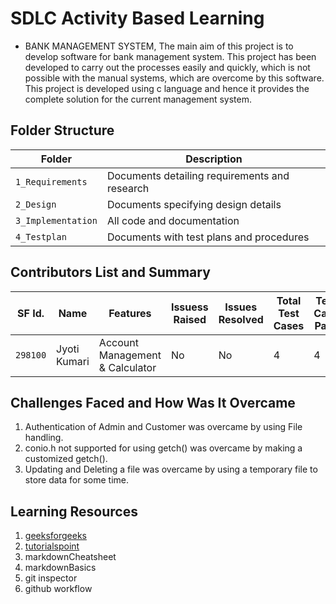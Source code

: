 # SDLC Activity Based Learning
* BANK MANAGEMENT SYSTEM, The main aim of this project is to develop software for bank management system.  This project has been developed to carry out the processes easily and quickly, which is not possible with the manual systems, which are overcome by this software. This project is developed using c language and hence it provides the complete solution for the current management system.




## Folder Structure
|Folder               | Description
|---------------------|------------------------------------------
|`1_Requirements`     | Documents detailing requirements and research
|`2_Design`           | Documents specifying design details
|`3_Implementation`   | All code and documentation
|`4_Testplan`| Documents with test plans and procedures


## Contributors List and Summary

SF Id. |  Name   |    Features    | Issuess Raised |Issues Resolved|Total Test Cases|Test Case Pass
-------|---------|----------------|----------------|---------------|-------------|--------------
`298100`| Jyoti Kumari| Account Management & Calculator    | No  | No  | 4        | 4 |     
   

## Challenges Faced and How Was It Overcame

1. Authentication of Admin and Customer was overcame by using File handling.
2. conio.h not supported for using getch() was overcame by making a customized getch().
3. Updating and Deleting a file was overcame by using a temporary file to store data for some time.

## Learning Resources
1. [geeksforgeeks](https://www.geeksforgeeks.org/c-programming-language/)
2. [tutorialspoint](https://www.tutorialspoint.com/cprogramming/index.htm)
3. markdownCheatsheet
4. markdownBasics
5. git inspector
6. github workflow



